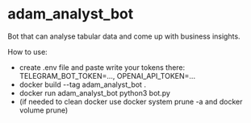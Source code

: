 # adam_analyst_bot
Bot that can analyse tabular data and come up with business insights.

How to use:
- create .env file and paste write your tokens there: TELEGRAM_BOT_TOKEN=..., OPENAI_API_TOKEN=...
- docker build --tag adam_analyst_bot .
- docker run adam_analyst_bot python3 bot.py
- (if needed to clean docker use docker system prune -a and docker volume prune)
